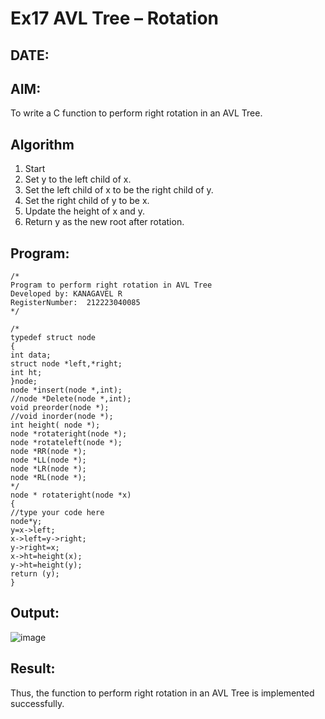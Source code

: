 # Ex17 AVL Tree – Rotation
## DATE:
## AIM:
To write a C function to perform right rotation in an AVL Tree.

## Algorithm

1. Start 
2. Set y to the left child of x. 
3. Set the left child of x to be the right child of y. 
4. Set the right child of y to be x. 
5. Update the height of x and y. 
6. Return y as the new root after rotation.

## Program:
```
/*
Program to perform right rotation in AVL Tree
Developed by: KANAGAVEL R
RegisterNumber:  212223040085
*/
```
```
/*
typedef struct node
{
int data;
struct node *left,*right;
int ht;
}node;
node *insert(node *,int);
//node *Delete(node *,int);
void preorder(node *);
//void inorder(node *);
int height( node *);
node *rotateright(node *);
node *rotateleft(node *);
node *RR(node *);
node *LL(node *);
node *LR(node *);
node *RL(node *);
*/
node * rotateright(node *x)
{
//type your code here
node*y;
y=x->left;
x->left=y->right;
y->right=x;
x->ht=height(x);
y->ht=height(y);
return (y);
}
```
## Output:
![image](https://github.com/user-attachments/assets/e8021a6e-d9c3-4d5a-b0c8-1b537b8a6032)

## Result:
Thus, the function to perform right rotation in an AVL Tree is implemented successfully.
